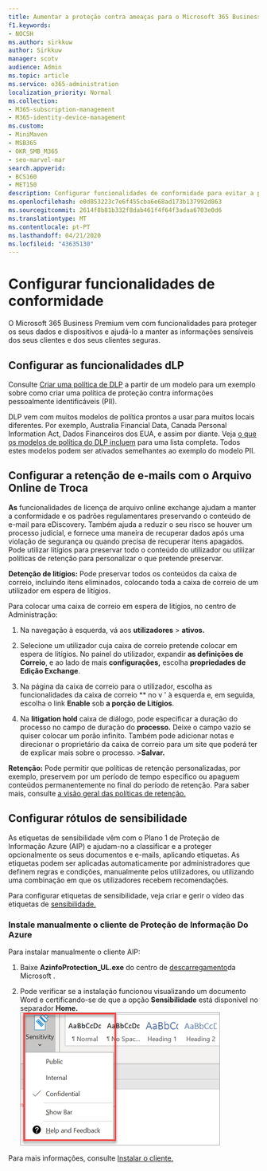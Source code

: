 ```yaml
---
title: Aumentar a proteção contra ameaças para o Microsoft 365 Business Premium
f1.keywords:
- NOCSH
ms.author: sirkkuw
author: Sirkkuw
manager: scotv
audience: Admin
ms.topic: article
ms.service: o365-administration
localization_priority: Normal
ms.collection:
- M365-subscription-management
- M365-identity-device-management
ms.custom:
- MiniMaven
- MSB365
- OKR_SMB_M365
- seo-marvel-mar
search.appverid:
- BCS160
- MET150
description: Configurar funcionalidades de conformidade para evitar a perda de dados e ajudar a manter as informações sensíveis dos seus clientes e dos seus clientes seguras.
ms.openlocfilehash: e0d853223c7e6f455cba6e68ad173b137992d863
ms.sourcegitcommit: 2614f8b81b332f8dab461f4f64f3adaa6703e0d6
ms.translationtype: MT
ms.contentlocale: pt-PT
ms.lasthandoff: 04/21/2020
ms.locfileid: "43635130"
---
```

# <a name="set-up-compliance-features"></a>Configurar funcionalidades de conformidade

O Microsoft 365 Business Premium vem com funcionalidades para proteger os seus dados e dispositivos e ajudá-lo a manter as informações sensíveis dos seus clientes e dos seus clientes seguras.

## <a name="set-up-dlp-features"></a>Configurar as funcionalidades dLP

Consulte [Criar uma política de DLP](https://support.office.com/article/59414438-99f5-488b-975c-5023f2254369) a partir de um modelo para um exemplo sobre como criar uma política de proteção contra informações pessoalmente identificáveis (PII). 
  
DLP vem com muitos modelos de política prontos a usar para muitos locais diferentes. Por exemplo, Australia Financial Data, Canada Personal Information Act, Dados Financeiros dos EUA, e assim por diante. Veja [o que os modelos de política do DLP incluem](https://support.office.com/article/c2e588d3-8f4f-4937-a286-8c399f28953a) para uma lista completa. Todos estes modelos podem ser ativados semelhantes ao exemplo do modelo PII. 
  
## <a name="set-up-email-retention-with-exchange-online-archiving"></a>Configurar a retenção de e-mails com o Arquivo Online de Troca

 **As** funcionalidades de licença de arquivo online exchange ajudam a manter a conformidade e os padrões regulamentares preservando o conteúdo de e-mail para eDiscovery. Também ajuda a reduzir o seu risco se houver um processo judicial, e fornece uma maneira de recuperar dados após uma violação de segurança ou quando precisa de recuperar itens apagados. Pode utilizar litígios para preservar todo o conteúdo do utilizador ou utilizar políticas de retenção para personalizar o que pretende preservar.
  
**Detenção de litígios:** Pode preservar todos os conteúdos da caixa de correio, incluindo itens eliminados, colocando toda a caixa de correio de um utilizador em espera de litígios. 
    
Para colocar uma caixa de correio em espera de litígios, no centro de Administração:
    
1. Na navegação à esquerda, vá aos **utilizadores** \> **ativos.**
    
2. Selecione um utilizador cuja caixa de correio pretende colocar em espera de litígios. No painel do utilizador, expandir **as definições de Correio**, e ao lado de mais **configurações,** escolha **propriedades de Edição Exchange**.
    
3. Na página da caixa de correio para o utilizador, escolha as funcionalidades da caixa de correio ** no v ' à esquerda e, em seguida, escolha o link **Enable** sob **a porção de Litígios**.
    
4. Na **litigation hold** caixa de diálogo, pode especificar a duração do processo no campo de duração do **processo.** Deixe o campo vazio se quiser colocar um porão infinito. Também pode adicionar notas e direcionar o proprietário da caixa de correio para um site que poderá ter de explicar mais sobre o processo. \>**Salvar.**
    
**Retenção:** Pode permitir que políticas de retenção personalizadas, por exemplo, preservem por um período de tempo específico ou apaguem conteúdos permanentemente no final do período de retenção. Para saber mais, consulte [a visão geral das políticas de retenção.](https://support.office.com/article/5e377752-700d-4870-9b6d-12bfc12d2423)

## <a name="set-up-sensitivity-labels"></a>Configurar rótulos de sensibilidade

As etiquetas de sensibilidade vêm com o Plano 1 de Proteção de Informação Azure (AIP) e ajudam-no a classificar e a proteger opcionalmente os seus documentos e e-mails, aplicando etiquetas. As etiquetas podem ser aplicadas automaticamente por administradores que definem regras e condições, manualmente pelos utilizadores, ou utilizando uma combinação em que os utilizadores recebem recomendações.

Para configurar etiquetas de sensibilidade, veja criar e gerir o vídeo das etiquetas de [sensibilidade.](https://support.office.com/article/2fb96b54-7dd2-4f0c-ac8d-170790d4b8b9)



### <a name="install-the-azure-information-protection-client-manually"></a>Instale manualmente o cliente de Proteção de Informação Do Azure

Para instalar manualmente o cliente AIP:

1. Baixe **AzinfoProtection_UL.exe** do centro de [descarregamento](https://www.microsoft.com/download/details.aspx?id=53018)da Microsoft .
 
2. Pode verificar se a instalação funcionou visualizando um documento Word e certificando-se de que a opção **Sensibilidade** está disponível no separador **Home.**
<br/>![A questão da proteção cai num documento word.](../media/word-sensitivity.png)

Para mais informações, consulte [Instalar o cliente.](https://docs.microsoft.com/azure/information-protection/infoprotect-tutorial-step3)
